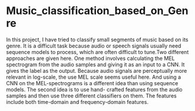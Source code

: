 # Music_classification_based_on_Genre
In this project, I have tried to classify small segments of music based on its genre. It is a difficult task because audio or speech signals usually need sequence
models to process, which are often difficult to tune.Two different approaches are given here. One method involves calculating the MEL spectrogram from
the audio samples and giving it as an input to a CNN. It gives the label as the output. Because audio signals are perceptually more relevant in log-scale, the
use MEL scale seems useful here. And using a CNN on the MEL-spectrograms is a different idea than using sequence models. The second idea is to use hand-
crafted features from the audio samples and then use three different classifiers on them. The features include both time-domain and frequency-domain features.
